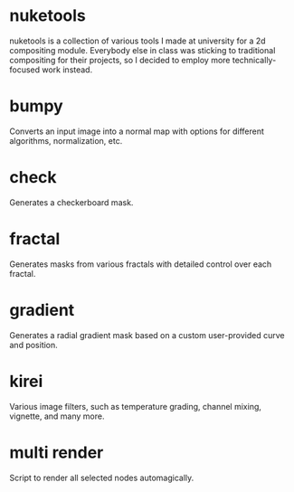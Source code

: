 # nuketools
nuketools is a collection of various tools I made at university for a 2d compositing module.  Everybody else in class was sticking to traditional compositing for their projects, so I decided to employ more technically-focused work instead.

# bumpy
Converts an input image into a normal map with options for different algorithms, normalization, etc.

# check
Generates a checkerboard mask.

# fractal
Generates masks from various fractals with detailed control over each fractal.

# gradient
Generates a radial gradient mask based on a custom user-provided curve and position.

# kirei
Various image filters, such as temperature grading, channel mixing, vignette, and many more.

# multi render
Script to render all selected nodes automagically.
